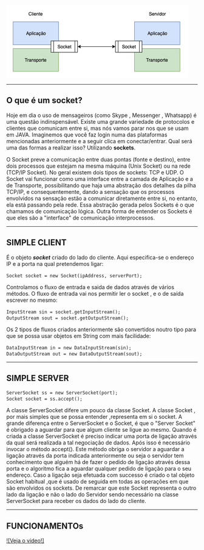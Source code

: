 ![Sockets](https://github.com/m3adn/Projeto-Redes-JAVA/blob/master/code/img/socket-transport-application.png)
______________________________________________________________________________________
## O que é um socket?

Hoje em dia o uso de mensageiros (como Skype , Messenger , Whatsapp) é uma questão indinspensável. Existe uma grande variedade de protocolos e clientes que comunicam entre si, mas nós vamos parar nos que se usam em JAVA. Imaginemos que você faz login numa das plataformas mencionadas anteriormente e a seguir clica em conectar/entrar. Qual será uma das formas a realizar isso? Utilizando **sockets**.

O Socket preve a comunicação entre duas pontas (fonte e destino), entre dois processos que estejam na mesma máquina (Unix Socket) ou na rede (TCP/IP Socket). No geral existem dois tipos de sockets: TCP e UDP. O Socket vai funcionar como uma interface entre a camada de Aplicação e a de Transporte, possibilitando que haja uma abstração dos detalhes da pilha TCP/IP, e consequentemente, dando a sensação que os processos envolvidos na sensação estão a comunicar diretamente entre si, no entanto, ela está passando pela rede. Essa abstração gerada pelos Sockets é o que chamamos de comunicação lógica. Outra forma de entender os Sockets é que eles são a "interface" de comunicação interprocessos.

_________________________________________________________________________________________
## SIMPLE CLIENT 
É o objeto ***socket*** criado do lado do cliente. Aqui especifica-se o endereço IP e a porta na qual pretendemos ligar:
```
Socket socket = new Socket(ipAddress, serverPort);
```
Controlamos o fluxo de entrada e saida de dados através de vários métodos. O fluxo de entrada vai nos permitir ler o socket , e o de saída escrever no mesmo:
```
InputStream sin = socket.getInputStream();
OutputStream sout = socket.getOutputStream();
```
Os 2 tipos de fluxos criados anteriormente são convertidos noutro tipo para que se possa usar objetos em String com mais facilidade:
```
DataInputStream in = new DataInputStream(sin);
DataOutputStream out = new DataOutputStream(sout);
 ```
 
__________________________________________________________________________________________
## SIMPLE SERVER

```
ServerSocket ss = new ServerSocket(port);
Socket socket = ss.accept();
```
A classe ServerSocket difere um pouco da classe Socket. A classe  Socket , por mais simples que se possa entender ,representa em si o socket. A grande diferença entre o ServerSocket e o Socket, é que o "Server Socket" é obrigado a aguardar para que algum cliente se ligue ao mesmo. Quando é criada a classe ServerSocket é preciso indicar uma porta de ligação através da qual será realizada a tal negociação de dados. Após isso é necessário invocar o método accept(). Este método obriga o servidor a aguardar a ligação através da porta indicada anteriormente ou seja o servidor tem conhecimento que alguém há de fazer o pedido de ligação através dessa porta e o algoritmo fica a aguardar qualquer pedido de ligação para o seu endereço. Caso a ligação seja efetuada com successo é criado o tal objeto Socket habitual ,que é usado de seguida em todas as operações em que são envolvidos os sockets. De remarcar que este Socket representa o outro lado da ligação e não o lado do Servidor sendo necessário na classe ServerSocket para receber os dados do lado do cliente.

_______________________________________________________________________________________
## FUNCIONAMENTOs
[![Veja o video!]](https://www.youtube.com/watch?v=rYiX_2ziDJ0&feature=youtu.be)
